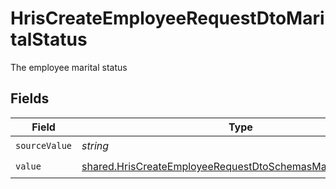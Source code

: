 # HrisCreateEmployeeRequestDtoMaritalStatus

The employee marital status


## Fields

| Field                                                                                                                                               | Type                                                                                                                                                | Required                                                                                                                                            | Description                                                                                                                                         |
| --------------------------------------------------------------------------------------------------------------------------------------------------- | --------------------------------------------------------------------------------------------------------------------------------------------------- | --------------------------------------------------------------------------------------------------------------------------------------------------- | --------------------------------------------------------------------------------------------------------------------------------------------------- |
| `sourceValue`                                                                                                                                       | *string*                                                                                                                                            | :heavy_check_mark:                                                                                                                                  | N/A                                                                                                                                                 |
| `value`                                                                                                                                             | [shared.HrisCreateEmployeeRequestDtoSchemasMaritalStatusValue](../../../sdk/models/shared/hriscreateemployeerequestdtoschemasmaritalstatusvalue.md) | :heavy_check_mark:                                                                                                                                  | N/A                                                                                                                                                 |